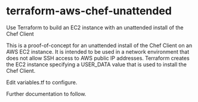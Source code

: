 # terraform-aws-chef-unattended
Use Terraform to build an EC2 instance with an unattended install of the Chef Client

This is a proof-of-concept for an unattended install of the Chef Client on an AWS EC2 instance. It is intended to be used in a network environment that does not allow SSH access to AWS public IP addresses.
Terraform creates the EC2 instance specifying a USER_DATA value that is used to install the Chef Client.

Edit variables.tf to configure.

Further documentation to follow.

